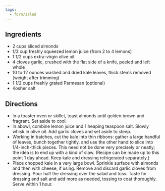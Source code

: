 ```yaml
---
tags:
  - form/salad
---
```


## Ingredients
- 2 cups sliced almonds
- 1/3 cup freshly squeezed lemon juice (from 2 to 4 lemons)
- 1 1/2 cups extra-virgin olive oil
- 4 cloves garlic, crushed with the flat side of a knife, peeled and left whole
- 10 to 12 ounces washed and dried kale leaves, thick stems removed (weight after trimming)
- 1 1/2 cups freshly grated Parmesan (optional)
- Kosher salt

## Directions	
- In a toaster oven or skillet, toast almonds until golden brown and fragrant. Set aside to cool.
- In abowl, combine lemon juice and 1 heaping teaspoon salt. Slowly whisk in olive oil. Add garlic cloves and set aside to steep.
- Working in batches, cut the kale into thin ribbons: gather a large handful of leaves, bunch together tightly, and use the other hand to slice into 1/4-inch-thick pieces. This need not be done very precisely or neatly; the idea is to end up with a kind of slaw. (Recipe can be made up to this point 1 day ahead. Keep kale and dressing refrigerated separately.)
- Place chopped kale in a very large bowl. Sprinkle surface with almonds and then with cheese, if using. Remove and discard garlic cloves from dressing. Pour half the dressing over the salad and toss. Taste for dressing and salt and add more as needed, tossing to coat thoroughly. Serve within 1 hour.